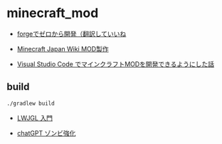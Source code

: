 # minecraft_mod
- [forgeでゼロから開発（翻訳していいね](https://docs.minecraftforge.net/en/latest/gettingstarted/)

- [Minecraft Japan Wiki MOD製作](https://minecraftjapan.miraheze.org/wiki/MOD%E8%A3%BD%E4%BD%9C)

- [Visual Studio Code でマインクラフトMODを開発できるようにした話](https://qiita.com/SoundRabbit/items/b326a6e2887e9e70b3c9)
  
## build
~~~sh
./gradlew build
~~~

- [LWJGL 入門](https://zenryokuservice.com/wp/2020/05/05/java-3d-lwjgl-〜tutorial-1-windowを表示する〜/)
  
- [chatGPT ゾンビ強化](https://chatgpt.com/share/67346c00-cdf0-800c-a9c5-51cdcd904e6d)